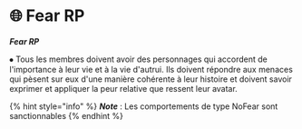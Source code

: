 # 🌐 Fear RP

_**Fear RP**_



⦁ Tous les membres doivent avoir des personnages qui accordent de l'importance à leur vie et à la vie d'autrui. Ils doivent répondre aux menaces qui pèsent sur eux d'une manière cohérente à leur histoire et doivent savoir exprimer et appliquer la peur relative que ressent leur avatar.&#x20;

{% hint style="info" %}
_**Note**_ : Les comportements de type NoFear sont sanctionnables
{% endhint %}

